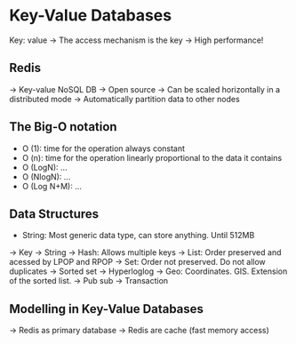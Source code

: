 # Key-Value Databases

Key: value
→ The access mechanism is the key
→ High performance!

## Redis

→ Key-value NoSQL DB
→ Open source
→ Can be scaled horizontally in a distributed mode
→ Automatically partition data to other nodes

## The Big-O notation

- O (1): time for the operation always constant
- O (n): time for the operation linearly proportional to the data it contains
- O (LogN): ...
- O (NlogN): ...
- O (Log N+M): …

## Data Structures

- String: Most generic data type, can store anything. Until 512MB

→ Key
→ String
→ Hash: Allows multiple keys
→ List: Order preserved and acessed by LPOP and RPOP
→ Set: Order not preserved. Do not allow duplicates
→ Sorted set
→ Hyperloglog
→ Geo: Coordinates. GIS. Extension of the sorted list.
→ Pub sub
→ Transaction

## Modelling in Key-Value Databases

→ Redis as primary database
→ Redis are cache (fast memory access)
